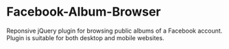 Facebook-Album-Browser
======================

Reponsive jQuery plugin for browsing public albums of a Facebook account.
Plugin is suitable for both desktop and mobile websites.
